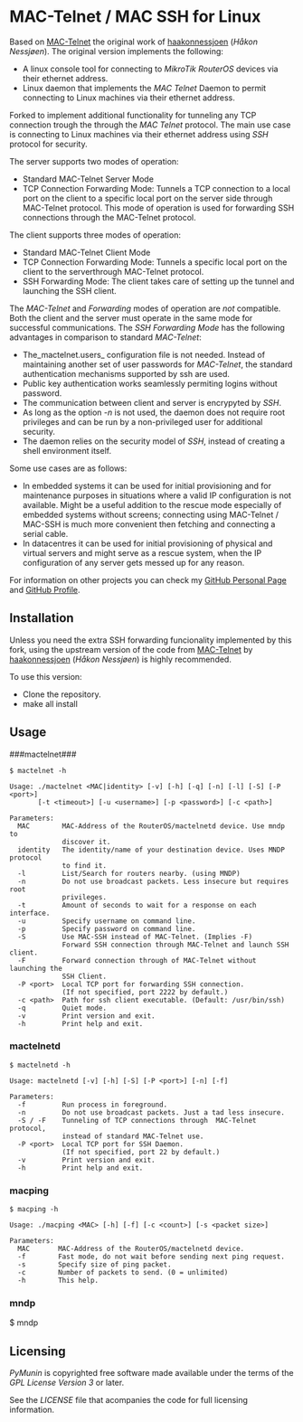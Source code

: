 MAC-Telnet / MAC SSH for Linux
==============================

Based on [MAC-Telnet](https://github.com/haakonnessjoen/MAC-Telnet) 
the original work of 
[haakonnessjoen](https://github.com/haakonnessjoen) (_Håkon Nessjøen_).
The original version implements the following:

* A linux console tool for connecting to _MikroTik RouterOS_ devices via their
  ethernet address.
* Linux daemon that implements the _MAC Telnet_ Daemon to permit connecting
  to Linux machines via their ethernet address.

Forked to implement additional functionality for tunneling any TCP connection 
trough the through the _MAC Telnet_ protocol. The main use case is connecting to 
Linux machines via their ethernet address using _SSH_ protocol for security.

The server supports two modes of operation:
* Standard MAC-Telnet Server Mode
* TCP Connection Forwarding Mode: Tunnels a TCP connection to a local port on 
  the client to a specific local port on the server side through MAC-Telnet 
  protocol. This mode of operation is used for forwarding SSH connections 
  through the MAC-Telnet protocol.

The client supports three modes of operation:
* Standard MAC-Telnet Client Mode
* TCP Connection Forwarding Mode: Tunnels a specific local port on the client to 
  the serverthrough MAC-Telnet protocol.
* SSH Forwarding Mode: The client takes care of setting up the tunnel and 
  launching the SSH client. 

The _MAC-Telnet_ and _Forwarding_ modes of operation are _not_ compatible. Both 
the client and the server must operate in the same mode for successful 
communications. The _SSH Forwarding Mode_ has the following advantages in comparison to standard
_MAC-Telnet_:

* The_mactelnet.users_ configuration file is not needed. Instead of maintaining 
  another set of user passwords for _MAC-Telnet_, the standard authentication 
  mechanisms supported by ssh are used.
* Public key authentication works seamlessly permiting logins without password.
* The communication between client and server is encrypyted by _SSH_.
* As long as the option _-n_ is not used, the daemon does not require root privileges and can be run by a non-privileged 
  user for additional security.
* The daemon relies on the security model of _SSH_, instead of creating a shell
  environment itself.


Some use cases are as follows:

* In embedded systems it can be used for initial provisioning and for 
  maintenance purposes in situations where a valid IP configuration is not 
  available. Might be a useful addition to the rescue mode especially of embedded
  systems without screens; connecting  using MAC-Telnet / MAC-SSH is much more 
  convenient then fetching and connecting a serial cable.
* In datacentres it can be used for initial provisioning of physical and virtual
  servers and might serve as a rescue system, when the IP configuration of any 
  server gets messed up for any reason.


For information on other projects you can check 
my [GitHub Personal Page](http://aouyar.github.com)
and [GitHub Profile](https://github.com/aouyar).


Installation
------------

Unless you need the extra SSH forwarding funcionality implemented by this fork,
using the upstream version of the code from 
[MAC-Telnet](https://github.com/haakonnessjoen/MAC-Telnet) 
by 
[haakonnessjoen](https://github.com/haakonnessjoen) (_Håkon Nessjøen_)
is highly recommended.

To use this version:

* Clone the repository.
* make all install


Usage
-----

###mactelnet###

	$ mactelnet -h
	
	Usage: ./mactelnet <MAC|identity> [-v] [-h] [-q] [-n] [-l] [-S] [-P <port>]
	       [-t <timeout>] [-u <username>] [-p <password>] [-c <path>]
	
	Parameters:
	  MAC        MAC-Address of the RouterOS/mactelnetd device. Use mndp to 
	             discover it.
	  identity   The identity/name of your destination device. Uses MNDP protocol 
	             to find it.
	  -l         List/Search for routers nearby. (using MNDP)
	  -n         Do not use broadcast packets. Less insecure but requires root 
	             privileges.
	  -t         Amount of seconds to wait for a response on each interface.
	  -u         Specify username on command line.
	  -p         Specify password on command line.
	  -S         Use MAC-SSH instead of MAC-Telnet. (Implies -F)
	             Forward SSH connection through MAC-Telnet and launch SSH client.
	  -F         Forward connection through of MAC-Telnet without launching the 
	             SSH Client.
	  -P <port>  Local TCP port for forwarding SSH connection.
	             (If not specified, port 2222 by default.)
	  -c <path>  Path for ssh client executable. (Default: /usr/bin/ssh)
	  -q         Quiet mode.
	  -v         Print version and exit.
	  -h         Print help and exit.


### mactelnetd ###

	$ mactelnetd -h
	
	Usage: mactelnetd [-v] [-h] [-S] [-P <port>] [-n] [-f]
	
	Parameters:
	  -f         Run process in foreground.
	  -n         Do not use broadcast packets. Just a tad less insecure.
	  -S / -F    Tunneling of TCP connections through  MAC-Telnet protocol,
	             instead of standard MAC-Telnet use.
	  -P <port>  Local TCP port for SSH Daemon.
	             (If not specified, port 22 by default.)
	  -v         Print version and exit.
	  -h         Print help and exit.


### macping ###

	$ macping -h
	
	Usage: ./macping <MAC> [-h] [-f] [-c <count>] [-s <packet size>]
	
	Parameters:
	  MAC       MAC-Address of the RouterOS/mactelnetd device.
	  -f        Fast mode, do not wait before sending next ping request.
	  -s        Specify size of ping packet.
	  -c        Number of packets to send. (0 = unlimited)
	  -h        This help.


### mndp ###

$ mndp


Licensing
---------

_PyMunin_ is copyrighted free software made available under the terms of the 
_GPL License Version 3_ or later.

See the _LICENSE_ file that acompanies the code for full licensing information.